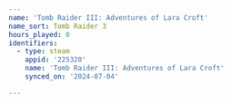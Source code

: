 ```yaml
---
name: 'Tomb Raider III: Adventures of Lara Croft'
name_sort: Tomb Raider 3
hours_played: 0
identifiers:
  - type: steam
    appid: '225320'
    name: 'Tomb Raider III: Adventures of Lara Croft'
    synced_on: '2024-07-04'

---
```


